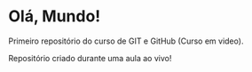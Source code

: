 # Olá, Mundo!
 Primeiro repositório do curso de GIT e GitHub (Curso em video).

Repositório criado durante uma aula ao vivo!